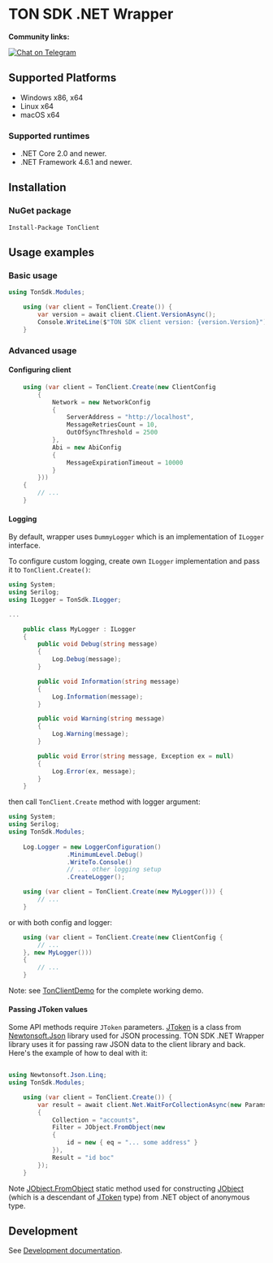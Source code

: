 ﻿# TON SDK .NET Wrapper

**Community links:**

[![Chat on Telegram](https://img.shields.io/badge/chat-on%20telegram-9cf.svg)](https://t.me/RADIANCE_TON_SDK)

## Supported Platforms

 - Windows x86, x64
 - Linux x64
 - macOS x64
 
### Supported runtimes

 - .NET Core 2.0 and newer.
 - .NET Framework 4.6.1 and newer.

## Installation

### NuGet package

```
Install-Package TonClient
```

## Usage examples

### Basic usage

```cs
using TonSdk.Modules;

    using (var client = TonClient.Create()) {
        var version = await client.Client.VersionAsync();
        Console.WriteLine($"TON SDK client version: {version.Version}");
    }
```

### Advanced usage

#### Configuring client

```cs
    using (var client = TonClient.Create(new ClientConfig
        {
            Network = new NetworkConfig
            {
                ServerAddress = "http://localhost",
                MessageRetriesCount = 10,
                OutOfSyncThreshold = 2500
            },
            Abi = new AbiConfig
            {
                MessageExpirationTimeout = 10000
            }
        }))
    {
        // ...
    }

```

#### Logging

By default, wrapper uses `DummyLogger` which is an implementation of `ILogger` interface.

To configure custom logging, create own `ILogger` implementation and pass it to `TonClient.Create()`:

```cs 
using System;
using Serilog;
using ILogger = TonSdk.ILogger;

...

    public class MyLogger : ILogger
    {
        public void Debug(string message)
        {
            Log.Debug(message);
        }

        public void Information(string message)
        {
            Log.Information(message);
        }

        public void Warning(string message)
        {
            Log.Warning(message);
        }

        public void Error(string message, Exception ex = null)
        {
            Log.Error(ex, message);
        }
    }   
``` 

then call `TonClient.Create` method with logger argument:

```cs 
using System;
using Serilog;
using TonSdk.Modules;
   
    Log.Logger = new LoggerConfiguration()
                .MinimumLevel.Debug()
                .WriteTo.Console()
                // ... other logging setup
                .CreateLogger();

    using (var client = TonClient.Create(new MyLogger())) {
        // ...
    }   
```

or with both config and logger:
   
```cs 
    using (var client = TonClient.Create(new ClientConfig { 
        // ... 
    }, new MyLogger()))
    {
        // ...
    }
```

Note: see [TonClientDemo](src/TonClientDemo) for the complete working demo.

#### Passing JToken values

Some API methods require `JToken` parameters. [JToken](https://www.newtonsoft.com/json/help/html/T_Newtonsoft_Json_Linq_JToken.htm) 
is a class from [Newtonsoft.Json](https://www.nuget.org/packages/Newtonsoft.Json/) library used for JSON processing. 
TON SDK .NET Wrapper library uses it for passing raw JSON data to the client library and back. 
Here's the example of how to deal with it:

```cs 

using Newtonsoft.Json.Linq;
using TonSdk.Modules;

    using (var client = TonClient.Create()) { 
        var result = await client.Net.WaitForCollectionAsync(new ParamsOfWaitForCollection
        {
            Collection = "accounts",
            Filter = JObject.FromObject(new
            {
                id = new { eq = "... some address" }
            }),
            Result = "id boc"
        });
    }
```

Note [JObject.FromObject](https://www.newtonsoft.com/json/help/html/M_Newtonsoft_Json_Linq_JObject_FromObject.htm) 
static method used for constructing [JObject](https://www.newtonsoft.com/json/help/html/T_Newtonsoft_Json_Linq_JObject.htm)
(which is a descendant of [JToken](https://www.newtonsoft.com/json/help/html/T_Newtonsoft_Json_Linq_JToken.htm) type) 
from .NET object of anonymous type.

## Development

See [Development documentation](development.md).